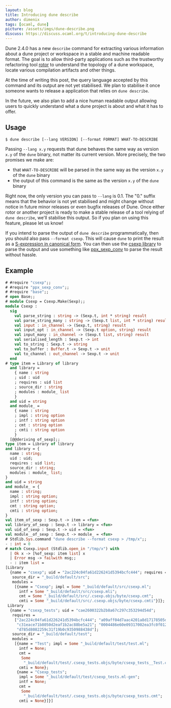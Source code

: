 ```yaml
---
layout: blog
title: Introducing dune describe
author: dimenix
tags: [ocaml, dune]
picture: /assets/imgs/dune-describe.png
discuss: https://discuss.ocaml.org/t/introducing-dune-describe
---
```


Dune 2.4.0 has a new `describe` command for extracting various
information about a dune project or workspace in a stable and machine
readable format. The goal is to allow third-party applications such as
the trustworthy refactoring tool [rotor][rotor] to understand the
topology of a dune workspace, locate various compilation artifacts and
other things.

At the time of writing this post, the query language accepted by this
command and its output are not yet stabilised. We plan to stabilise it
once someone wants to release a application that relies on `dune
describe`.

In the future, we also plan to add a nice human readable output
allowing users to quickly understand what a dune project is about and
what it has to offer.

[rotor]: https://trustworthy-refactoring.gitlab.io/refactorer/

Usage
-----


    $ dune describe [--lang VERSION] [--format FORMAT] WHAT-TO-DESCRIBE

Passing `--lang x.y` requests that dune behaves the same way as
version `x.y` of the `dune` binary, not matter its current
version. More precisely, the two promises we make are:

- that `WHAT-TO-DESCRIBE` will be parsed in the same way as the
  version `x.y` of the `dune` binary
- the output of this command is the same as the version `x.y` of the
  `dune` binary

Right now, the only version you can pass to `--lang` is 0.1. The "0."
suffix means that the behavior is not yet stabilised and might change
without notice in future minor releases or even bugfix releases of
Dune. Once either rotor or another project is ready to make a stable
release of a tool relying of `dune describe`, we'll stabilise this
output. So if you plan on using this feature, please let us know!

If you intend to parse the output of `dune describe` programmatically,
then you should also pass `--format csexp`. This will cause `dune` to
print the result as a [S-expression in canonical
form][csexp-wiki]. You can then use the [csexp library][csexp-lib] to
parse the output and use something like [ppx_sexp_conv][ppx_sexp_conv]
to parse the result without hassle.

[csexp-wiki]: https://en.wikipedia.org/wiki/Canonical_S-expressions
[csexp-lib]: https://github.com/diml/csexp
[ppx_sexp_conv]: https://github.com/janestreet/ppx_sexp_conv

Example
-------

```ocaml
# #require "csexp";;
# #require "ppx_sexp_conv";;
# #require "base";;
# open Base;;
# module Csexp = Csexp.Make(Sexp);;
module Csexp :
  sig
    val parse_string : string -> (Sexp.t, int * string) result
    val parse_string_many : string -> (Sexp.t list, int * string) result
    val input : in_channel -> (Sexp.t, string) result
    val input_opt : in_channel -> (Sexp.t option, string) result
    val input_many : in_channel -> (Sexp.t list, string) result
    val serialised_length : Sexp.t -> int
    val to_string : Sexp.t -> string
    val to_buffer : Buffer.t -> Sexp.t -> unit
    val to_channel : out_channel -> Sexp.t -> unit
  end
# type item = Library of library
  and library =
    { name : string
    ; uid : uid
    ; requires : uid list
    ; source_dir : string
    ; modules : module_ list
    }
  and uid = string
  and module_ =
    { name : string
    ; impl : string option
    ; intf : string option
    ; cmt : string option
    ; cmti : string option
    }
  [@@deriving of_sexp];;
type item = Library of library
and library = {
  name : string;
  uid : uid;
  requires : uid list;
  source_dir : string;
  modules : module_ list;
}
and uid = string
and module_ = {
  name : string;
  impl : string option;
  intf : string option;
  cmt : string option;
  cmti : string option;
}
val item_of_sexp : Sexp.t -> item = <fun>
val library_of_sexp : Sexp.t -> library = <fun>
val uid_of_sexp : Sexp.t -> uid = <fun>
val module__of_sexp : Sexp.t -> module_ = <fun>
# Stdlib.Sys.command "dune describe --format csexp > /tmp/x";;
- : int = 0
# match Csexp.input (Stdlib.open_in "/tmp/x") with
  | Ok x -> [%of_sexp: item list] x
  | Error msg -> failwith msg;;
  - : item list =
[Library
  {name = "csexp"; uid = "2ac224c04fa61d226241d5394bcfc444"; requires = [];
   source_dir = "_build/default/src";
   modules =
    [{name = "Csexp"; impl = Some "_build/default/src/csexp.ml";
      intf = Some "_build/default/src/csexp.mli";
      cmt = Some "_build/default/src/.csexp.objs/byte/csexp.cmt";
      cmti = Some "_build/default/src/.csexp.objs/byte/csexp.cmti"}]};
 Library
  {name = "csexp_tests"; uid = "cae2600322b2b8a67c297c353294d54d";
   requires =
    ["2ac224c04fa61d226241d5394bcfc444"; "a09aff04d7aac4201a8d17178505dc41";
     "c31eace71b8050d2eaf1b2ac88be5a21"; "0004486e60e09317002ea3fc0f012c04";
     "d785d8082259c31f19b0c9350988438d"];
   source_dir = "_build/default/test";
   modules =
    [{name = "Test"; impl = Some "_build/default/test/test.ml";
      intf = None;
      cmt =
       Some
        "_build/default/test/.csexp_tests.objs/byte/csexp_tests__Test.cmt";
      cmti = None};
     {name = "Csexp_tests";
      impl = Some "_build/default/test/csexp_tests.ml-gen";
      intf = None;
      cmt =
       Some
        "_build/default/test/.csexp_tests.objs/byte/csexp_tests.cmt";
      cmti = None}]}]
```
